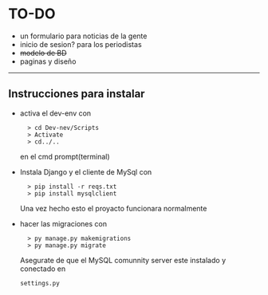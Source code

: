 # TO-DO

- un formulario para noticias de la gente
- inicio de sesion? para los periodistas
- ~~modelo de BD~~
- paginas y diseño

---

## Instrucciones para instalar

- activa el dev-env con

		> cd Dev-nev/Scripts
		> Activate
		> cd../..
	en el cmd prompt(terminal)
- Instala Django y el cliente de MySql con

		> pip install -r reqs.txt
		> pip install mysqlclient
	Una vez hecho esto el proyacto funcionara normalmente

- hacer las migraciones con

		> py manage.py makemigrations
		> py manage.py migrate
	Asegurate de que el MySQL comunnity server este instalado y conectado en
	```python
	settings.py
	```